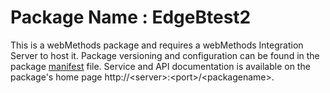 # Package Name : EdgeBtest2
This is a webMethods package and requires a webMethods Integration Server to host it. Package versioning and configuration can be found in the package [manifest](./EdgeBtest2/manifest.v3) file. Service and API documentation is available on the package's home page http://&lt;server&gt;:&lt;port&gt;/&lt;packagename>.